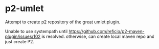 # p2-umlet
Attempt to create p2 repository of the great umlet plugin.

Unable to use systempath until https://github.com/reficio/p2-maven-plugin/issues/102 is resolved.  otherwise, can create local maven repo and just create P2.
